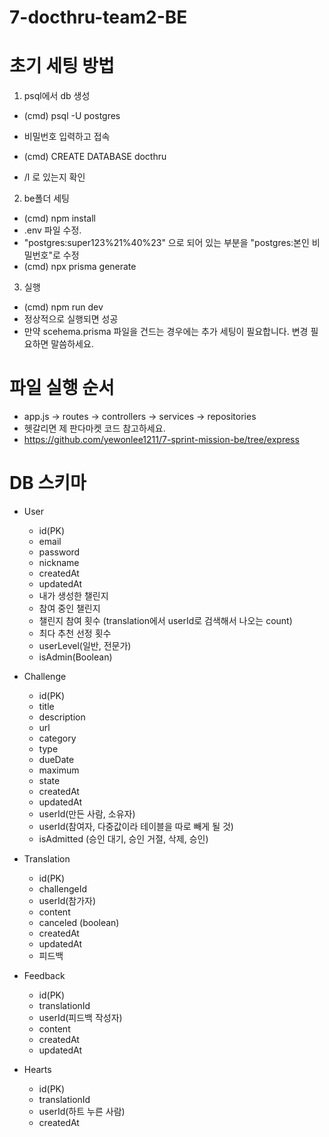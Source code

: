 # 7-docthru-team2-BE

# 초기 세팅 방법

1. psql에서 db 생성

- (cmd) psql -U postgres
- 비밀번호 입력하고 접속

- (cmd) CREATE DATABASE docthru
- /l 로 있는지 확인

2. be폴더 세팅

- (cmd) npm install
- .env 파일 수정.
- "postgres:super123%21%40%23" 으로 되어 있는 부분을 "postgres:본인 비밀번호"로 수정
- (cmd) npx prisma generate

3. 실행

- (cmd) npm run dev
- 정상적으로 실행되면 성공
- 만약 scehema.prisma 파일을 건드는 경우에는 추가 세팅이 필요합니다. 변경 필요하면 말씀하세요.

# 파일 실행 순서

- app.js -> routes -> controllers -> services -> repositories
- 헷갈리면 제 판다마켓 코드 참고하세요.
- https://github.com/yewonlee1211/7-sprint-mission-be/tree/express

# DB 스키마

- User
  - id(PK)
  - email
  - password
  - nickname
  - createdAt
  - updatedAt
  - 내가 생성한 챌린지
  - 참여 중인 챌린지
  - 챌린지 참여 횟수 (translation에서 userId로 검색해서 나오는 count)
  - 최다 추천 선정 횟수
  - userLevel(일반, 전문가)
  - isAdmin(Boolean)
- Challenge
  - id(PK)
  - title
  - description
  - url
  - category
  - type
  - dueDate
  - maximum
  - state
  - createdAt
  - updatedAt
  - userId(만든 사람, 소유자)
  - userId(참여자, 다중값이라 테이블을 따로 빼게 될 것)
  - isAdmitted (승인 대기, 승인 거절, 삭제, 승인)
- Translation

  - id(PK)
  - challengeId
  - userId(참가자)
  - content
  - canceled (boolean)
  - createdAt
  - updatedAt
  - 피드백

- Feedback

  - id(PK)
  - translationId
  - userId(피드백 작성자)
  - content
  - createdAt
  - updatedAt

- Hearts
  - id(PK)
  - translationId
  - userId(하트 누른 사람)
  - createdAt
